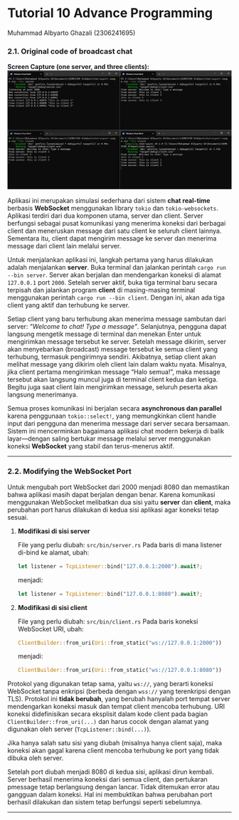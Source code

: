 # Tutorial 10 Advance Programming
Muhammad Albyarto Ghazali (2306241695)

### 2.1. Original code of broadcast chat

**Screen Capture (one server, and three clients):**
![alt text](image.png)

Aplikasi ini merupakan simulasi sederhana dari sistem **chat real-time** berbasis **WebSocket** menggunakan library `tokio` dan `tokio-websockets`. Aplikasi terdiri dari dua komponen utama, server dan client. Server berfungsi sebagai pusat komunikasi yang menerima koneksi dari berbagai client dan meneruskan message dari satu client ke seluruh client lainnya. Sementara itu, client dapat mengirim message ke server dan menerima message dari client lain melalui server.

Untuk menjalankan aplikasi ini, langkah pertama yang harus dilakukan adalah menjalankan **server**. Buka terminal dan jalankan perintah `cargo run --bin server`. Server akan berjalan dan mendengarkan koneksi di alamat `127.0.0.1` port `2000`. Setelah server aktif, buka tiga terminal baru secara terpisah dan jalankan program **client** di masing-masing terminal menggunakan perintah `cargo run --bin client`. Dengan ini, akan ada tiga client yang aktif dan terhubung ke server.

Setiap client yang baru terhubung akan menerima message sambutan dari server: *"Welcome to chat! Type a message"*. Selanjutnya, pengguna dapat langsung mengetik message di terminal dan menekan Enter untuk mengirimkan message tersebut ke server. Setelah message dikirim, server akan menyebarkan (broadcast) message tersebut ke semua client yang terhubung, termasuk pengirimnya sendiri. Akibatnya, setiap client akan melihat message yang dikirim oleh client lain dalam waktu nyata. Misalnya, jika client pertama mengirimkan message “Halo semua!”, maka message tersebut akan langsung muncul juga di terminal client kedua dan ketiga. Begitu juga saat client lain mengirimkan message, seluruh peserta akan langsung menerimanya.

Semua proses komunikasi ini berjalan secara **asynchronous dan parallel** karena penggunaan `tokio::select!`, yang memungkinkan client handle input dari pengguna dan menerima message dari server secara bersamaan. Sistem ini mencerminkan bagaimana aplikasi chat modern bekerja di balik layar—dengan saling bertukar message melalui server menggunakan koneksi **WebSocket** yang stabil dan terus-menerus aktif.

---

### 2.2. Modifying the WebSocket Port

Untuk mengubah port WebSocket dari 2000 menjadi 8080 dan memastikan bahwa aplikasi masih dapat berjalan dengan benar. Karena komunikasi menggunakan WebSocket melibatkan dua sisi yaitu **server** dan **client**, maka perubahan port harus dilakukan di kedua sisi aplikasi agar koneksi tetap sesuai.

1. **Modifikasi di sisi server**

   File yang perlu diubah: `src/bin/server.rs`
   Pada baris di mana listener di-bind ke alamat, ubah:

   ```rust
   let listener = TcpListener::bind("127.0.0.1:2000").await?;
   ```

   menjadi:

   ```rust
   let listener = TcpListener::bind("127.0.0.1:8080").await?;
   ```

2. **Modifikasi di sisi client**

   File yang perlu diubah: `src/bin/client.rs`
   Pada baris koneksi WebSocket URI, ubah:

   ```rust
   ClientBuilder::from_uri(Uri::from_static("ws://127.0.0.1:2000"))
   ```

   menjadi:

   ```rust
   ClientBuilder::from_uri(Uri::from_static("ws://127.0.0.1:8080"))
   ```

Protokol yang digunakan tetap sama, yaitu `ws://`, yang berarti koneksi WebSocket tanpa enkripsi (berbeda dengan `wss://` yang terenkripsi dengan TLS). Protokol ini **tidak berubah**, yang berubah hanyalah port tempat server mendengarkan koneksi masuk dan tempat client mencoba terhubung. URI koneksi didefinisikan secara eksplisit dalam kode client pada bagian `ClientBuilder::from_uri(...)` dan harus cocok dengan alamat yang digunakan oleh server (`TcpListener::bind(...)`).

Jika hanya salah satu sisi yang diubah (misalnya hanya client saja), maka koneksi akan gagal karena client mencoba terhubung ke port yang tidak dibuka oleh server.

Setelah port diubah menjadi 8080 di kedua sisi, aplikasi dirun kembali. Server berhasil menerima koneksi dari semua client, dan pertukaran pmessage tetap berlangsung dengan lancar. Tidak ditemukan error atau gangguan dalam koneksi. Hal ini membuktikan bahwa perubahan port berhasil dilakukan dan sistem tetap berfungsi seperti sebelumnya.

---